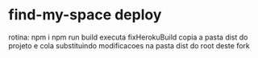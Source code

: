 # find-my-space deploy

rotina:
npm i
npm run build
executa fixHerokuBuild
copia a pasta dist do projeto
e cola substituindo modificacoes na pasta dist do root deste fork
